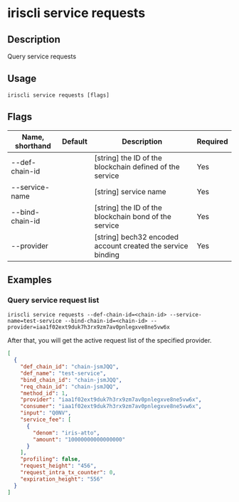 # iriscli service requests 

## Description

Query service requests

## Usage

```
iriscli service requests [flags]
```

## Flags

| Name, shorthand       | Default                 | Description                                                                                                                                           | Required |
| --------------------- | ----------------------- | ----------------------------------------------------------------------------------------------------------------------------------------------------- | -------- |
| --def-chain-id        |                         | [string] the ID of the blockchain defined of the service                                                                                              |  Yes     |
| --service-name        |                         | [string] service name                                                                                                                                 |  Yes     |
| --bind-chain-id       |                         | [string] the ID of the blockchain bond of the service                                                                                                                                 |  Yes     |
| --provider            |                         | [string] bech32 encoded account created the service binding                                                                       |  Yes     |

## Examples

### Query service request list
```shell
iriscli service requests --def-chain-id=<chain-id> --service-name=test-service --bind-chain-id=<chain-id> --provider=iaa1f02ext9duk7h3rx9zm7av0pnlegxve8ne5vw6x
```

After that, you will get the active request list of the specified provider.

```json
[
  {
    "def_chain_id": "chain-jsmJQQ",
    "def_name": "test-service",
    "bind_chain_id": "chain-jsmJQQ",
    "req_chain_id": "chain-jsmJQQ",
    "method_id": 1,
    "provider": "iaa1f02ext9duk7h3rx9zm7av0pnlegxve8ne5vw6x",
    "consumer": "iaa1f02ext9duk7h3rx9zm7av0pnlegxve8ne5vw6x",
    "input": "Q0NV",
    "service_fee": [
      {
        "denom": "iris-atto",
        "amount": "10000000000000000"
      }
    ],
    "profiling": false,
    "request_height": "456",
    "request_intra_tx_counter": 0,
    "expiration_height": "556"
  }
]
```

